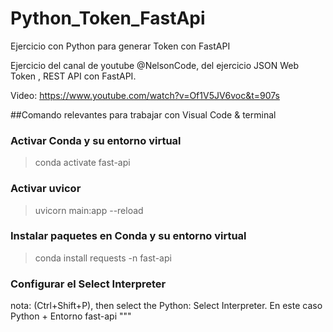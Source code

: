 # Python_Token_FastApi
Ejercicio con Python para generar Token con FastAPI

Ejercicio del canal de youtube @NelsonCode, del ejercicio JSON Web Token , REST API con FastAPI.

Video: https://www.youtube.com/watch?v=Of1V5JV6voc&t=907s


##Comando relevantes para trabajar con Visual Code & terminal
### Activar Conda y su entorno virtual
> conda activate fast-api
### Activar uvicor
> uvicorn main:app --reload

### Instalar paquetes en Conda y su entorno virtual
> conda install requests  -n fast-api

### Configurar el Select Interpreter
nota: (Ctrl+Shift+P), then select the Python: Select Interpreter.  En este caso Python  + Entorno fast-api
"""
